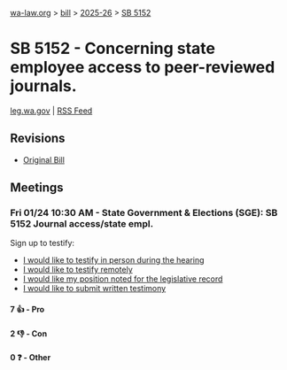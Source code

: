 [wa-law.org](/) > [bill](/bill/) > [2025-26](/bill/2025-26/) > [SB 5152](/bill/2025-26/sb/5152/)

# SB 5152 - Concerning state employee access to peer-reviewed journals.
[leg.wa.gov](https://app.leg.wa.gov/billsummary?BillNumber=5152&Year=2025&Initiative=false) | [RSS Feed](./rss.xml)

## Revisions
* [Original Bill](1/)

## Meetings
### Fri 01/24 10:30 AM - State Government & Elections (SGE): SB 5152 Journal access/state empl.
Sign up to testify:
* [I would like to testify in person during the hearing](https://app.leg.wa.gov/csi/Testifier/Add?chamber=House&mId=32483&aId=161568&caId=24813&tId=1)
* [I would like to testify remotely](https://app.leg.wa.gov/csi/Testifier/Add?chamber=House&mId=32483&aId=161568&caId=24813&tId=2)
* [I would like my position noted for the legislative record](https://app.leg.wa.gov/csi/Testifier/Add?chamber=House&mId=32483&aId=161568&caId=24813&tId=3)
* [I would like to submit written testimony](https://app.leg.wa.gov/csi/Testifier/Add?chamber=House&mId=32483&aId=161568&caId=24813&tId=4)

#### 7 👍 - Pro

#### 2 👎 - Con

#### 0 ❓ - Other
